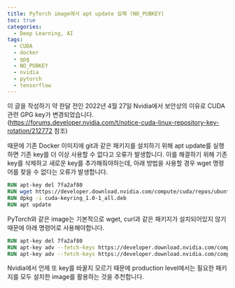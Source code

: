 ```yaml
---
title: PyTorch image에서 apt update 실패 (NO_PUBKEY)
toc: true
categories:
  - Deep Learning, AI
tags:
  - CUDA
  - docker
  - gpg
  - NO_PUBKEY
  - nvidia
  - pytorch
  - tensorflow
---
```


이 글을 작성하기 약 한달 전인 2022년 4월 27일 Nvidia에서 보안상의 이유로 CUDA 관련 GPG key가 변경되었습니다. (<https://forums.developer.nvidia.com/t/notice-cuda-linux-repository-key-rotation/212772> 참조)

때문에 기존 Docker 이미지에 git과 같은 패키지를 설치하기 위해 apt update를 실행하면 기존 key를 더 이상 사용할 수 없다고 오류가 발생합니다. 이를 해결하기 위해 기존 key를 삭제하고 새로운 key를 추가해줘야하는데, 아래 방법을 사용할 경우 wget 명령어를 찾을 수 없다는 오류가 발생합니다.

```dockerfile
RUN apt-key del 7fa2af80
RUN wget https://developer.download.nvidia.com/compute/cuda/repos/ubuntu2004/x86_64/cuda-keyring_1.0-1_all.deb
RUN dpkg -i cuda-keyring_1.0-1_all.deb
RUN apt update
```

PyTorch와 같은 image는 기본적으로 wget, curl과 같은 패키지가 설치되어있지 않기 때문에 아래 명령어로 사용해야합니다.

```dockerfile
RUN apt-key del 7fa2af80
RUN apt-key adv --fetch-keys https://developer.download.nvidia.com/compute/cuda/repos/ubuntu1804/x86_64/3bf863cc.pub
RUN apt-key adv --fetch-keys https://developer.download.nvidia.com/compute/machine-learning/repos/ubuntu1804/x86_64/7fa2af80.pub
```

Nvidia에서 언제 또 key를 바꿀지 모르기 때문에 production level에서는 필요한 패키지를 모두 설치한 image를 활용하는 것을 추천합니다.

